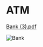 # ATM

[Bank (3).pdf](https://github.com/RAStoychev18/ATM/files/11016877/Bank.3.pdf)




















![Bank](https://user-images.githubusercontent.com/56921671/224712937-55fd8872-8f42-4c7b-a848-f394729d3bd7.png)
